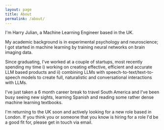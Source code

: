 ```yaml
---
layout: page
title: About
permalink: /about/
---
```


I'm Harry Julian, a Machine Learning Engineer based in the UK. 

My academic background is in experimental psychology and neuroscience; I got started in machine learning by training neural networks on brain imaging data. 

Since graduating, I've worked at a couple of startups, most recently spending my time i) working on creating effective, efficient and accurate LLM based products and ii) combining LLMs with speech-to-text/text-to-speech models to create full, naturalistic and conversational interactions with LLMs.

I've just taken a 6 month career break to travel South America and I've been busy seeing new sights, learning Spanish and reading some rather dense machine learning textbooks. 

I'm returning to the UK soon and actively looking for a new role based in London. If you think you or someone that you know is hiring for a role I'd be a good fit for, please get in touch via email.
